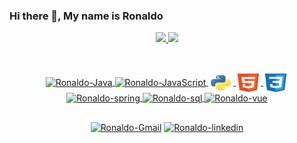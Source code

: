 ### Hi there 👋, My name is Ronaldo
<div align="center">
  <a href="https://github.com/rafabronaldosiqueira">
  <img height="180em" src="https://github-readme-stats.vercel.app/api?username=ronaldoedicassio&show_icons=true&theme=dracula&include_all_commits=true&count_private=true"/>
  <img height="180em" src="https://github-readme-stats.vercel.app/api/top-langs/?username=ronaldoedicassio&layout=compact&langs_count=7&theme=dracula"/>
</div>
  
  ##
<div img align="center" style="display: inline_block"><br>
  <img align="center" alt="Ronaldo-Java" height="30" width="40" src="https://cdn.jsdelivr.net/gh/devicons/devicon/icons/java/java-original.svg">
  <img align="center" alt="Ronaldo-JavaScript" height="30" width="40" src="https://cdn.jsdelivr.net/gh/devicons/devicon/icons/javascript/javascript-original.svg">
  <img align="center" alt="Ronaldo-Python" height="30" width="40" src="https://raw.githubusercontent.com/devicons/devicon/master/icons/python/python-original.svg">
  <img align="center" alt="Ronaldo-HTML" height="30" width="40" src="https://raw.githubusercontent.com/devicons/devicon/master/icons/html5/html5-original.svg">
  <img align="center" alt="Ronaldo-CSS" height="30" width="40" src="https://raw.githubusercontent.com/devicons/devicon/master/icons/css3/css3-original.svg">
  <img align="center" alt="Ronaldo-spring" height="40" width="60" src="https://cdn.jsdelivr.net/gh/devicons/devicon/icons/spring/spring-original-wordmark.svg">
  <img align="center" alt="Ronaldo-sql" height="60" width="80" src="https://cdn.jsdelivr.net/gh/devicons/devicon/icons/mysql/mysql-original-wordmark.svg">
  <img align="center" alt="Ronaldo-vue" height="30" width="40" src="https://cdn.jsdelivr.net/gh/devicons/devicon/icons/vuejs/vuejs-original-wordmark.svg">
</div>
  
  ##
 <div img align="center"> 
  <a href = "mailto:ronaldo.edicassio@gmail.com"><img alt="Ronaldo-Gmail" height="28" width="110" src="https://img.shields.io/badge/-Gmail-%23333?style=for-the-badge&logo=gmail&logoColor=white" target="_blank"></a>
  <a href="https://www.linkedin.com/in/ronaldo-siqueira-1506481b/" target="_blank"><img alt="Ronaldo-linkedin" height="28" width="110"src="https://img.shields.io/badge/-LinkedIn-%230077B5?style=for-the-badge&logo=linkedin&logoColor=white" target="_blank"></a> 

</div>
